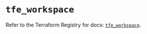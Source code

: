 # `tfe_workspace`

Refer to the Terraform Registry for docs: [`tfe_workspace`](https://registry.terraform.io/providers/hashicorp/tfe/0.65.1/docs/resources/workspace).
